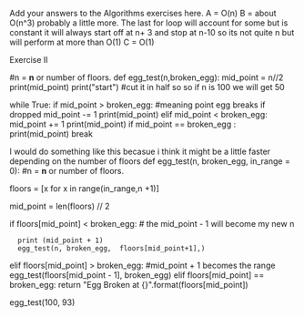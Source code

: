 Add your answers to the Algorithms exercises here.
A = O(n)
B = about O(n^3) probably a little more. The last for loop will account for some but is constant it will always start off at n+ 3 and stop at n-10 so its not quite n but will perform at more than O(1) 
C = O(1)

Exercise II 

#n = __n__   or number of floors. 
def egg_test(n,broken_egg): 
  mid_point = n//2 
  print(mid_point)
  print("start")
  #cut it in half so so if n is 100 we will get 50

  while True:
    if mid_point > broken_egg: #meaning point egg breaks if dropped
      mid_point -= 1
      print(mid_point)
    elif mid_point < broken_egg:
      mid_point += 1
      print(mid_point)
    if mid_point == broken_egg :
      print(mid_point)
      break 



I would do something like this becasue i think it might be a little faster depending on the number of floors 
def egg_test(n, broken_egg, in_range = 0):
  #n = __n__   or number of floors. 
  
  floors = [x for x in range(in_range,n +1)]

  mid_point = len(floors) // 2
  
 
  if floors[mid_point] < broken_egg:
      # the mid_point - 1 will become my new n
     
      print (mid_point + 1)
      egg_test(n, broken_egg,  floors[mid_point+1],)
  elif floors[mid_point] > broken_egg:
      #mid_point + 1 becomes the range 
      egg_test(floors[mid_point - 1], broken_egg)
  elif floors[mid_point] == broken_egg:
      return "Egg Broken at {}".format(floors[mid_point])


egg_test(100, 93)